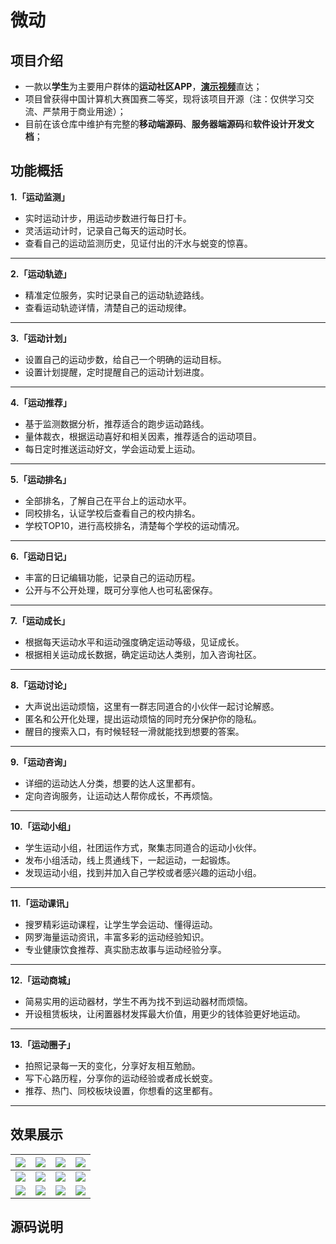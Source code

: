 # 微动
## 项目介绍
- 一款以**学生**为主要用户群体的**运动社区APP**，[**演示视频**](https://v.youku.com/v_show/id_XNDU2ODgzMDI4NA==.html)直达；
- 项目曾获得中国计算机大赛国赛二等奖，现将该项目开源（注：仅供学习交流、严禁用于商业用途）；
- 目前在该仓库中维护有完整的**移动端源码**、**服务器端源码**和**软件设计开发文档**；
## 功能概括
**1.「运动监测」**
- 实时运动计步，用运动步数进行每日打卡。
- 灵活运动计时，记录自己每天的运动时长。
- 查看自己的运动监测历史，见证付出的汗水与蜕变的惊喜。
----
**2.「运动轨迹」**
- 精准定位服务，实时记录自己的运动轨迹路线。
- 查看运动轨迹详情，清楚自己的运动规律。
----
**3.「运动计划」**
- 设置自己的运动步数，给自己一个明确的运动目标。
- 设置计划提醒，定时提醒自己的运动计划进度。
----
**4.「运动推荐」**
- 基于监测数据分析，推荐适合的跑步运动路线。
- 量体裁衣，根据运动喜好和相关因素，推荐适合的运动项目。
- 每日定时推送运动好文，学会运动爱上运动。
----
**5.「运动排名」**
- 全部排名，了解自己在平台上的运动水平。
- 同校排名，认证学校后查看自己的校内排名。
- 学校TOP10，进行高校排名，清楚每个学校的运动情况。
----
**6.「运动日记」**
- 丰富的日记编辑功能，记录自己的运动历程。
- 公开与不公开处理，既可分享他人也可私密保存。
----
**7.「运动成长」**
- 根据每天运动水平和运动强度确定运动等级，见证成长。
- 根据相关运动成长数据，确定运动达人类别，加入咨询社区。
----
**8.「运动讨论」**
- 大声说出运动烦恼，这里有一群志同道合的小伙伴一起讨论解惑。
- 匿名和公开化处理，提出运动烦恼的同时充分保护你的隐私。
- 醒目的搜索入口，有时候轻轻一滑就能找到想要的答案。
----
**9.「运动咨询」**
- 详细的运动达人分类，想要的达人这里都有。
- 定向咨询服务，让运动达人帮你成长，不再烦恼。
----
**10.「运动小组」**
- 学生运动小组，社团运作方式，聚集志同道合的运动小伙伴。
- 发布小组活动，线上贯通线下，一起运动，一起锻炼。
- 发现运动小组，找到并加入自己学校或者感兴趣的运动小组。
----
**11.「运动课讯」**
- 搜罗精彩运动课程，让学生学会运动、懂得运动。
- 网罗海量运动资讯，丰富多彩的运动经验知识。
- 专业健康饮食推荐、真实励志故事与运动经验分享。
----
**12.「运动商城」**
- 简易实用的运动器材，学生不再为找不到运动器材而烦恼。
- 开设租赁板块，让闲置器材发挥最大价值，用更少的钱体验更好地运动。
----
**13.「运动圈子」**
- 拍照记录每一天的变化，分享好友相互勉励。
- 写下心路历程，分享你的运动经验或者成长蜕变。
- 推荐、热门、同校板块设置，你想看的这里都有。
----
## 效果展示
| ![](https://upload-images.jianshu.io/upload_images/15955542-ae1898781a012dfd.gif?imageMogr2/auto-orient/strip) | ![](https://upload-images.jianshu.io/upload_images/15955542-ae1898781a012dfd.gif?imageMogr2/auto-orient/strip) | ![](https://upload-images.jianshu.io/upload_images/15955542-ae1898781a012dfd.gif?imageMogr2/auto-orient/strip) | ![](https://upload-images.jianshu.io/upload_images/15955542-ae1898781a012dfd.gif?imageMogr2/auto-orient/strip) |
|  ----  | ----  |  ----  | ----  |
| ![](https://upload-images.jianshu.io/upload_images/15955542-ae1898781a012dfd.gif?imageMogr2/auto-orient/strip) | ![](https://upload-images.jianshu.io/upload_images/15955542-ae1898781a012dfd.gif?imageMogr2/auto-orient/strip) | ![](https://upload-images.jianshu.io/upload_images/15955542-ae1898781a012dfd.gif?imageMogr2/auto-orient/strip) | ![](https://upload-images.jianshu.io/upload_images/15955542-ae1898781a012dfd.gif?imageMogr2/auto-orient/strip) |
| ![](https://upload-images.jianshu.io/upload_images/15955542-ae1898781a012dfd.gif?imageMogr2/auto-orient/strip) | ![](https://upload-images.jianshu.io/upload_images/15955542-ae1898781a012dfd.gif?imageMogr2/auto-orient/strip) | ![](https://upload-images.jianshu.io/upload_images/15955542-ae1898781a012dfd.gif?imageMogr2/auto-orient/strip) | ![](https://upload-images.jianshu.io/upload_images/15955542-ae1898781a012dfd.gif?imageMogr2/auto-orient/strip) |
## 源码说明
